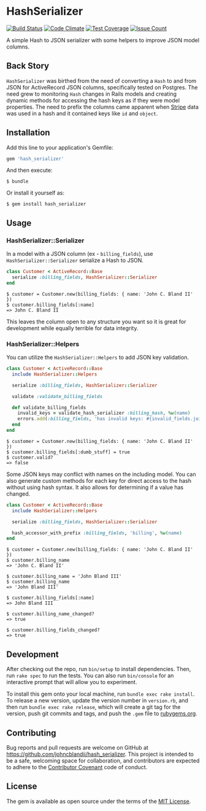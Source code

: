 # HashSerializer

[![Build Status](https://api.travis-ci.org/johncblandii/hash_serializer.svg?branch=master)](http://travis-ci.org/johncblandii/hash_serializer)
[![Code Climate](https://codeclimate.com/github/johncblandii/hash_serializer/badges/gpa.svg)](https://codeclimate.com/github/johncblandii/hash_serializer)
[![Test Coverage](https://codeclimate.com/github/johncblandii/hash_serializer/badges/coverage.svg)](https://codeclimate.com/github/johncblandii/hash_serializer/coverage)
[![Issue Count](https://codeclimate.com/github/johncblandii/hash_serializer/badges/issue_count.svg)](https://codeclimate.com/github/johncblandii/hash_serializer)

A simple Hash to JSON serializer with some helpers to improve JSON model columns.

## Back Story

`HashSerializer` was birthed from the need of converting a `Hash` to and from JSON for ActiveRecord JSON columns, specifically tested on Postgres. The need grew to monitoring `Hash` changes in Rails models and creating dynamic methods for accessing the hash keys as if they were model properties. The need to prefix the columns came apparent when [Stripe](https://stripe.com) data was used in a hash and it contained keys like `id` and `object`.

## Installation

Add this line to your application's Gemfile:

```ruby
gem 'hash_serializer'
```

And then execute:

    $ bundle

Or install it yourself as:

    $ gem install hash_serializer

## Usage

### HashSerializer::Serializer

In a model with a JSON column (ex - `billing_fields`), use `HashSerializer::Serializer` serialize a Hash to JSON.

```ruby
class Customer < ActiveRecord::Base
  serialize :billing_fields, HashSerializer::Serializer
end
```

    $ customer = Customer.new(billing_fields: { name: 'John C. Bland II' })
    $ customer.billing_fields[:name]
    => John C. Bland II

This leaves the column open to any structure you want so it is great for development while equally terrible for data integrity.

### HashSerializer::Helpers

You can utilize the `HashSerializer::Helpers` to add JSON key validation.

```ruby
class Customer < ActiveRecord::Base
  include HashSerializer::Helpers

  serialize :billing_fields, HashSerializer::Serializer

  validate :validate_billing_fields

  def validate_billing_fields
    invalid_keys = validate_hash_serializer :billing_hash, %w(name)
    errors.add(:billing_fields, 'has invalid keys: #{invalid_fields.join(', ')}') unless invalid_keys.blank?
  end
end
```

    $ customer = Customer.new(billing_fields: { name: 'John C. Bland II' })
    $ customer.billing_fields[:dumb_stuff] = true
    $ customer.valid?
    => false

Some JSON keys may conflict with names on the including model. You can also generate custom methods for each key for direct access to the hash without using hash syntax. It also allows for determining if a value has changed.

```ruby
class Customer < ActiveRecord::Base
  include HashSerializer::Helpers

  serialize :billing_fields, HashSerializer::Serializer

  hash_accessor_with_prefix :billing_fields, 'billing', %w(name)
end
```

    $ customer = Customer.new(billing_fields: { name: 'John C. Bland II' })
    $ customer.billing_name
    => 'John C. Bland II'

    $ customer.billing_name = 'John Bland III'
    $ customer.billing_name
    => 'John Bland III'

    $ customer.billing_fields[:name]
    => John Bland III

    $ customer.billing_name_changed?
    => true

    $ customer.billing_fields_changed?
    => true

## Development

After checking out the repo, run `bin/setup` to install dependencies. Then, run `rake spec` to run the tests. You can also run `bin/console` for an interactive prompt that will allow you to experiment.

To install this gem onto your local machine, run `bundle exec rake install`. To release a new version, update the version number in `version.rb`, and then run `bundle exec rake release`, which will create a git tag for the version, push git commits and tags, and push the `.gem` file to [rubygems.org](https://rubygems.org).

## Contributing

Bug reports and pull requests are welcome on GitHub at https://github.com/johncblandii/hash_serializer. This project is intended to be a safe, welcoming space for collaboration, and contributors are expected to adhere to the [Contributor Covenant](http://contributor-covenant.org) code of conduct.

## License

The gem is available as open source under the terms of the [MIT License](http://opensource.org/licenses/MIT).
